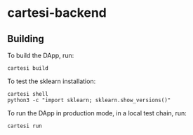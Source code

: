 # cartesi-backend

## Building

To build the DApp, run:

```shell
cartesi build
```

To test the sklearn installation:

```shell
cartesi shell
python3 -c "import sklearn; sklearn.show_versions()"
```


To run the DApp in production mode, in a local test chain, run:

```shell
cartesi run
```
